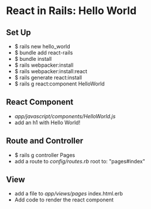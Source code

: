 # React in Rails: Hello World

## Set Up
- $ rails new hello_world
- $ bundle add react-rails
- $ bundle install
- $ rails webpacker:install
- $ rails webpacker:install:react
- $ rails generate react:install
- $ rails g react:component HelloWorld

## React Component
- *app/javascript/components/HelloWorld.js*
- add an h1 with Hello World!

## Route and Controller
- $ rails g controller Pages
- add a route to *config/routes.rb* root to: "pages#index"

## View
- add a file to *app/views/pages* index.html.erb
- Add code to render the react component
